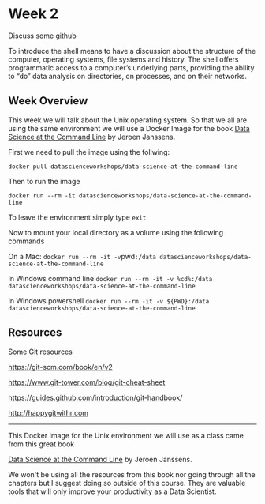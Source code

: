 # Week 2

Discuss some github

To introduce the shell means to have a discussion about the structure of the computer, operating systems, file systems and history. The shell offers programmatic access to a computer’s underlying parts, providing the ability to “do” data analysis on directories, on processes, and on their networks. 

## Week Overview



This week we will talk about the Unix operating system. So that we all are using the same environment we will use a Docker Image for the book [Data Science at the Command Line](https://www.datascienceatthecommandline.com/index.html) by Jeroen Janssens. 

First we need to pull the image using the follwing:

`docker pull datascienceworkshops/data-science-at-the-command-line`

Then to run the image

`docker run --rm -it datascienceworkshops/data-science-at-the-command-line`

To leave the environment simply type `exit`

Now to mount your local directory as a volume using the following commands

On a Mac:
`docker run --rm -it -v`pwd`:/data datascienceworkshops/data-science-at-the-command-line`

In Windows command line
`docker run --rm -it -v %cd%:/data datascienceworkshops/data-science-at-the-command-line`

In Windows powershell
`docker run --rm -it -v ${PWD}:/data datascienceworkshops/data-science-at-the-command-line`
  
## Resources

Some Git resources

https://git-scm.com/book/en/v2

https://www.git-tower.com/blog/git-cheat-sheet

https://guides.github.com/introduction/git-handbook/

http://happygitwithr.com

------

This Docker Image for the Unix environment we will use as a class came from this great book

[Data Science at the Command Line](https://www.datascienceatthecommandline.com/index.html) by Jeroen Janssens.

We won't be using all the resources from this book nor going through all the chapters but I suggest doing so outside of this course. They are valuable tools that will only improve your productivity as a Data Scientist.
